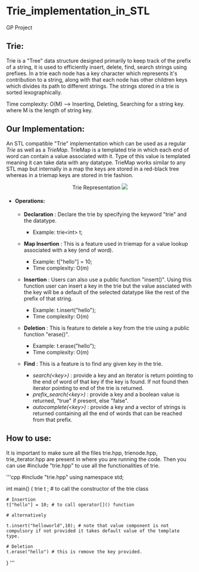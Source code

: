 # Trie_implementation_in_STL
GP Project

## Trie:
Trie is a "Tree" data structure designed primarily to keep track of the prefix of a string, it is used to efficiently insert, delete, find, search strings using prefixes.
In a trie each node has a key character which represents it's contribution to a string, along with that each node has other children keys which divides its path to different strings. The strings stored in a trie is sorted lexographically.

Time complexity: O(M) --> Inserting, Deleting, Searching for a string key.
where M is the length of string key.

## Our Implementation:
An STL compatible "Trie" implementation which can be used as a regular *Trie* as well as a *TrieMap*. 
TrieMap is a templated trie in which each end of word can contain a value associated with it. 
Type of this value is templated meaning it can take data with any datatype. TrieMap works similar to any STL map but internally in a map the keys are stored in a red-black tree whereas in a triemap keys are stored in trie fashion. 

<p align="center">
    <span> Trie Representation </span>
    <img src="https://user-images.githubusercontent.com/44120464/116353671-0e3ca100-a7ac-11eb-9275-45a5fda368e3.png" />
</p>

- <h4>Operations:</h4>
  
  - **Declaration**  : Declare the trie by specifying the keyword "trie" and the datatype.
    - Example: trie\<int> t;
  
  - **Map Insertion** : This is a feature used in triemap for a value lookup associated with a key (end of word).
    - Example: t["hello"] = 10;
    - Time complexity: O(m)
  
  - **Insertion** : Users can also use a public function "insert(<key>)". Using this function user can insert a key in the trie but the value assciated with the key will be a                       default of the selected datatype like the rest of the prefix of that string.
    - Example: t.insert("hello"); 
    - Time complexity: O(m)
  
  - **Deletion** : This is feature to detele a key from the trie using a public function "erase(<key>)". 
    - Example: t.erase("hello"); 
    - Time complexity: O(m)
  
  - **Find** : This is a feature is to find any given key in the trie.
    - *search(\<key>)* : provide a key and an iterator is return pointing to the end of word of that key if the key is found. If not found then iterator pointing to end of the                            trie is returned.
    - *prefix_search(\<key>)* : provide a key and a boolean value is returned, "true" if present, else "false". 
    - *autocomplete(\<key>)* : provide a key and a vector of strings is returned containing all the end of words that can be reached from that prefix.

## How to use:
It is important to make sure all the files trie.hpp, trienode.hpp, trie_iterator.hpp are present in where you are running the code. Then you can use #include "trie.hpp" to use all the functionalities of trie.

'''cpp
#include "trie.hpp"
using namespace std;

int main() {
	trie<int> t ; # to call the constructor of the trie class

    # Insertion 
	t["hello"] = 10; # to call operator[]() function
	
	# alternatively
	
	t.insert("helloworld",10); # note that value component is not compulsory if not provided it takes default value of the template type.
	
    # Deletion
	t.erase("hello") # this is remove the key provided.
}
'''

